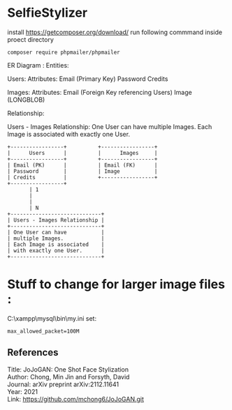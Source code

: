 # SelfieStylizer

install https://getcomposer.org/download/
run following commmand inside proect directory 

```
composer require phpmailer/phpmailer
```

ER Diagram :
Entities:

Users:
        Attributes:
            Email (Primary Key)
            Password
            Credits

Images:
        Attributes:
            Email (Foreign Key referencing Users)
            Image (LONGBLOB)

Relationship:

Users - Images Relationship:
        One User can have multiple Images.
        Each Image is associated with exactly one User.


```
+-----------------+          +-----------------+
|      Users      |          |      Images     |
+-----------------+          +-----------------+
| Email (PK)      |          | Email (FK)      |
| Password        |          | Image           |
| Credits         |          +-----------------+
+-----------------+
       | 1
       |
       |
       | N
+-----------------------------+
| Users - Images Relationship |
+-----------------------------+
| One User can have           |
| multiple Images.            |
| Each Image is associated    |
| with exactly one User.      |
+-----------------------------+

```

# Stuff to change for larger image files :
C:\xampp\mysql\bin\my.ini set:

```
max_allowed_packet=100M
```



## References
  Title: JoJoGAN: One Shot Face Stylization<br>
  Author: Chong, Min Jin and Forsyth, David<br>
  Journal: arXiv preprint arXiv:2112.11641<br>
  Year: 2021<br>
  Link: https://github.com/mchong6/JoJoGAN.git <br><br>


